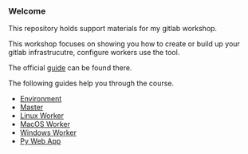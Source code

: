### Welcome

This repository holds support materials for my gitlab workshop.

This workshop focuses on showing you how to create or build up your gitlab infrastrucutre, configure workers use the tool.

The official [guide](https://about.gitlab.com/community/) can be found there.

The following guides help you through the course.

* [Environment](/Guides/Env.md)
* [Master](/Guides/Master.md)
* [Linux Worker](/Guides/LinuxWrkr.md)
* [MacOS Worker](/Guides/MacWrkr.md)
* [Windows Worker](/Guides/WinWrkr.md)
* [Py Web App](/Guides/PyWebapp.md)